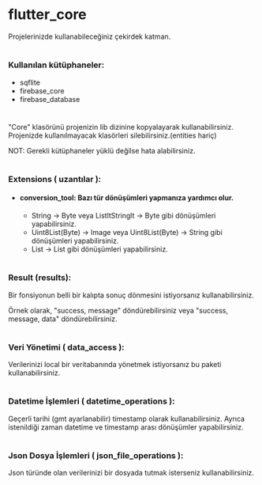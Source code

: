 # flutter_core
Projelerinizde kullanabileceğiniz çekirdek katman.
#
### Kullanılan kütüphaneler:
- sqflite
- firebase_core
- firebase_database
#
"Core" klasörünü projenizin lib dizinine kopyalayarak kullanabilirsiniz. Projenizde kullanılmayacak klasörleri silebilirsiniz.(entities hariç)

NOT: Gerekli kütüphaneler yüklü değilse hata alabilirsiniz.
#
### Extensions ( uzantılar ):
+ #### conversion_tool: Bazı tür dönüşümleri yapmanıza yardımcı olur.
  - String -> Byte veya ListltStringlt -> Byte gibi dönüşümleri yapabilirsiniz.
  - Uint8List(Byte) -> Image veya Uint8List(Byte) -> String gibi dönüşümleri yapabilirsiniz.
  - List<IBaseEntity> -> List<Map> gibi dönüşümleri yapabilirsiniz.
#
### Result (results):
Bir fonsiyonun belli bir kalıpta sonuç dönmesini istiyorsanız kullanabilirsiniz. 

Örnek olarak, "success, message" döndürebilirsiniz veya "success, message, data" döndürebilirsiniz.
#
### Veri Yönetimi ( data_access ):
Verilerinizi local bir veritabanında yönetmek istiyorsanız bu paketi kullanabilirsiniz.
#
### Datetime İşlemleri ( datetime_operations ):
Geçerli tarihi (gmt ayarlanabilir) timestamp olarak kullanabilirsiniz. Ayrıca istenildiği zaman datetime ve timestamp arası dönüşümler yapabilirsiniz.
#
### Json Dosya İşlemleri ( json_file_operations ):
Json türünde olan verilerinizi bir dosyada tutmak isterseniz kullanabilirsiniz.
#



